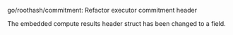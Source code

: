 go/roothash/commitment: Refactor executor commitment header

The embedded compute results header struct has been changed to a field.
